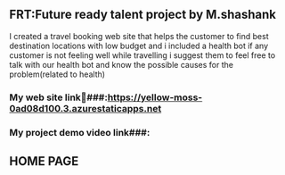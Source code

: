 ## FRT:Future ready talent project by M.shashank
I created a travel booking web site that helps the customer to find best destination locations with low budget and i included a health bot if any customer is not feeling well
while travelling i suggest them to feel free to talk with our health bot and know the possible causes for the problem(related to health)


### My web site link🔗###:https://yellow-moss-0ad08d100.3.azurestaticapps.net
### My project demo video link###:

## HOME PAGE
